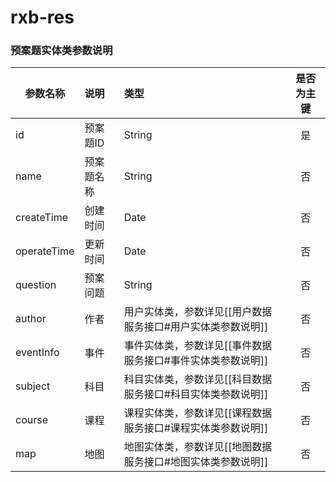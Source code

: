 # rxb-res
### 预案题实体类参数说明

| 参数名称 |    说明     |    类型    |    是否为主键    |
|---------|:-----------|:-----------|:------:|
| id       | 预案题ID   | String | 是 |
| name     | 预案题名称  | String | 否 |
| createTime  | 创建时间 | Date | 否 |
| operateTime | 更新时间 | Date | 否 |
| question | 预案问题    | String | 否 |
| author | 作者     | 用户实体类，参数详见[[用户数据服务接口#用户实体类参数说明]] | 否 |
| eventInfo  | 事件 | 事件实体类，参数详见[[事件数据服务接口#事件实体类参数说明]] | 否 |
| subject | 科目 | 科目实体类，参数详见[[科目数据服务接口#科目实体类参数说明]] | 否 |
| course  | 课程 | 课程实体类，参数详见[[课程数据服务接口#课程实体类参数说明]] | 否 |
| map     | 地图 | 地图实体类，参数详见[[地图数据服务接口#地图实体类参数说明]] | 否 |
